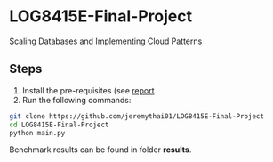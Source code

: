 # LOG8415E-Final-Project
Scaling Databases and Implementing Cloud Patterns

## Steps
1. Install the pre-requisites (see [report](https://drive.google.com/file/d/1r50aN7N_DI0Bo_dihQTibXMMb_OVm6Zg/view)
2. Run the following commands:

```bash
git clone https://github.com/jeremythai01/LOG8415E-Final-Project
cd LOG8415E-Final-Project
python main.py
```

Benchmark results can be found in folder **results**.
